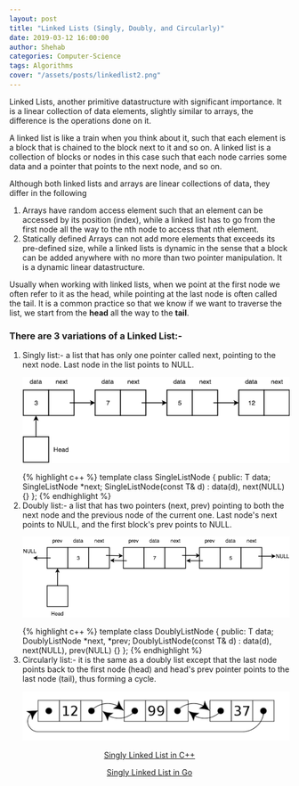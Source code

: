 ```yaml
---
layout: post
title: "Linked Lists (Singly, Doubly, and Circularly)"
date: 2019-03-12 16:00:00
author: Shehab
categories: Computer-Science
tags: Algorithms
cover: "/assets/posts/linkedlist2.png"
---
```


Linked Lists, another primitive datastructure with significant importance. It is a linear collection of data elements, slightly similar to arrays, the difference is the operations done on it.

A linked list is like a train when you think about it, such that each element is a block that is chained to the block next to it and so on. A linked list is a collection of blocks or nodes in this case such that each node carries some data and a pointer that points to the next node, and so on.

Although both linked lists and arrays are linear collections of data, they differ in the following

<ol>
	<li>Arrays have random access element such that an element can be accessed by its position (index), while a linked list has to go from the first node all the way to the nth node to access that nth element.
	</li>
	<li>Statically defined Arrays can not add more elements that exceeds its pre-defined size, while a linked lists is dynamic in the sense that a block can be added anywhere with no more than two pointer manipulation. It is a dynamic linear datastructure.
	</li>
</ol>

Usually when working with linked lists, when we point at the first node we often refer to it as the head, while pointing at the last node is often called the tail. It is a common practice so that we know if we want to traverse the list, we start from the <strong>head</strong> all the way to the <strong>tail</strong>.

<h3>There are 3 variations of a Linked List:-</h3>
<ol>
	<li>Singly list:- a list that has only one pointer called <emp>next</emp>, pointing to the next node. Last node in the list points to NULL.
	</li>
<p align="center"><img src="/assets/posts/singlylist.png"></p>
{% highlight c++ %}
template <typename T>
class SingleListNode {
public:
	T data;
	SingleListNode *next;
	SingleListNode(const T& d) : data(d), next(NULL) {}
};
{% endhighlight %}
	<li>Doubly list:- a list that has two pointers <emp>(next, prev)</emp> pointing to both the next node and the previous node of the current one. Last node's <emp>next</emp> points to NULL, and the first block's <emp>prev</emp> points to NULL.
	</li>
<p align="center"><img src="/assets/posts/doublylist.png"></p>
{% highlight c++ %}
template<typename T>
class DoublyListNode {
public:
	T data;
	DoublyListNode *next, *prev;
	DoublyListNode(const T& d) : data(d), next(NULL), prev(NULL) {}
};
{% endhighlight %}
	<li>Circularly list:- it is the same as a doubly list except that the last node points back to the first node (head) and head's <emp>prev</emp> pointer points to the last node (tail), thus forming a cycle.
	</li>
<p align="center"><img src="/assets/posts/circularlylist.png"></p>
</ol>

<p align="center"><a href="https://github.com/shehab-as/Datastructures-And-Algorithms/blob/master/Data%20Structures/Linked%20Lists/LinkedLists.h" target="_blank"> Singly Linked List in C++ </a></p>

<p align="center"><a href="https://github.com/shehab-as/Go-Datastructures/blob/main/internal/SinglyLinkedList/SinglyLinkedList.go" target="_blank"> Singly Linked List in Go </a></p>
